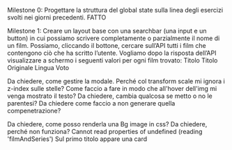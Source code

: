 Milestone 0:
Progettare la struttura del global state sulla linea degli esercizi svolti nei giorni precedenti.
FATTO

Milestone 1:
Creare un layout base con una searchbar (una input e un button) in cui possiamo scrivere completamente o parzialmente il nome di un film. Possiamo, cliccando il  bottone, cercare sull’API tutti i film che contengono ciò che ha scritto l’utente.
Vogliamo dopo la risposta dell’API visualizzare a schermo i seguenti valori per ogni film trovato: 
Titolo
Titolo Originale
Lingua
Voto


Da chiedere, come gestire la modale. Perché col transform scale mi ignora i z-index sulle stelle?
Come faccio a fare in modo che all'hover dell'img mi venga mostrato il testo?
Da chiedere, cambia qualcosa se metto o no le parentesi?
Da chiedere come faccio a non generare quella compenetrazione?

Da chiedere, come posso renderla una Bg image in css?
Da chiedere, perché non funziona? Cannot read properties of undefined (reading 'filmAndSeries')
Sul primo titolo appare una card